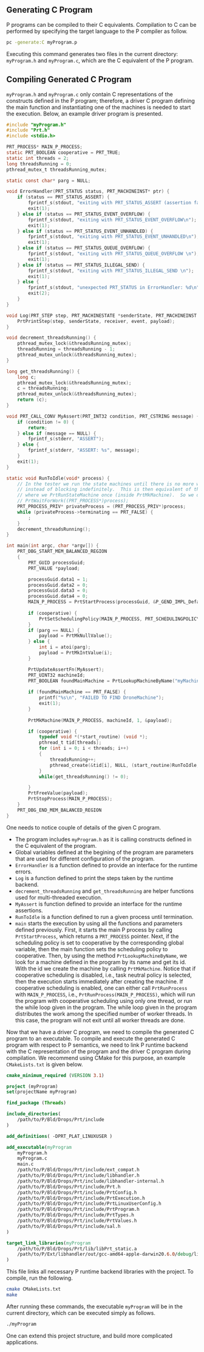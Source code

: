 ## Generating C Program

P programs can be compiled to their C equivalents. Compilation to C can be performed by specifying the target language to the P compiler as follow.

```bash
pc -generate:C myProgram.p
```

Executing this command generates two files in the current directory: `myProgram.h` and `myProgram.c`, which are the C equivalent of the P program.

## Compiling Generated C Program

`myProgram.h` and `myProgram.c` only contain C representations of the constructs defined in the P program; therefore, a driver C program defining the main function and instantiating one of the machines is needed to start the execution. Below, an example driver program is presented.

```c
#include "myProgram.h"
#include "Prt.h"
#include <stdio.h>

PRT_PROCESS* MAIN_P_PROCESS;
static PRT_BOOLEAN cooperative = PRT_TRUE;
static int threads = 2;
long threadsRunning = 0;
pthread_mutex_t threadsRunning_mutex;

static const char* parg = NULL;

void ErrorHandler(PRT_STATUS status, PRT_MACHINEINST* ptr) {
	if (status == PRT_STATUS_ASSERT) {
		fprintf_s(stdout, "exiting with PRT_STATUS_ASSERT (assertion failure)\n");
		exit(1);
	} else if (status == PRT_STATUS_EVENT_OVERFLOW) {
		fprintf_s(stdout, "exiting with PRT_STATUS_EVENT_OVERFLOW\n");
		exit(1);
	} else if (status == PRT_STATUS_EVENT_UNHANDLED) {
		fprintf_s(stdout, "exiting with PRT_STATUS_EVENT_UNHANDLED\n");
		exit(1);
	} else if (status == PRT_STATUS_QUEUE_OVERFLOW) {
		fprintf_s(stdout, "exiting with PRT_STATUS_QUEUE_OVERFLOW \n");
		exit(1);
	} else if (status == PRT_STATUS_ILLEGAL_SEND) {
		fprintf_s(stdout, "exiting with PRT_STATUS_ILLEGAL_SEND \n");
		exit(1);
	} else {
		fprintf_s(stdout, "unexpected PRT_STATUS in ErrorHandler: %d\n", status);
		exit(2);
	}
}

void Log(PRT_STEP step, PRT_MACHINESTATE *senderState, PRT_MACHINEINST *receiver, PRT_VALUE* event, PRT_VALUE* payload) {
	PrtPrintStep(step, senderState, receiver, event, payload);
}

void decrement_threadsRunning() {
    pthread_mutex_lock(&threadsRunning_mutex);
    threadsRunning = threadsRunning - 1;
    pthread_mutex_unlock(&threadsRunning_mutex);
}

long get_threadsRunning() {
    long c;
    pthread_mutex_lock(&threadsRunning_mutex);
    c = threadsRunning;
    pthread_mutex_unlock(&threadsRunning_mutex);
    return (c);
}

void PRT_CALL_CONV MyAssert(PRT_INT32 condition, PRT_CSTRING message) {
    if (condition != 0) {
        return;
    } else if (message == NULL) {
        fprintf_s(stderr, "ASSERT");
    } else {
        fprintf_s(stderr, "ASSERT: %s", message);
    }
    exit(1);
}

static void RunToIdle(void* process) {
    // In the tester we run the state machines until there is no more work to do then we exit
    // instead of blocking indefinitely.  This is then equivalent of the non-cooperative case
    // where we PrtRunStateMachine once (inside PrtMkMachine).  So we do NOT call PrtWaitForWork.
    // PrtWaitForWork((PRT_PROCESS*)process);
    PRT_PROCESS_PRIV* privateProcess = (PRT_PROCESS_PRIV*)process;
    while (privateProcess->terminating == PRT_FALSE) {
    	;
    }
    decrement_threadsRunning();
}

int main(int argc, char *argv[]) {
    PRT_DBG_START_MEM_BALANCED_REGION
    {
        PRT_GUID processGuid;
        PRT_VALUE *payload;

        processGuid.data1 = 1;
        processGuid.data2 = 0;
        processGuid.data3 = 0;
        processGuid.data4 = 0;
        MAIN_P_PROCESS = PrtStartProcess(processGuid, &P_GEND_IMPL_DefaultImpl, ErrorHandler, Log);
        
        if (cooperative) {
            PrtSetSchedulingPolicy(MAIN_P_PROCESS, PRT_SCHEDULINGPOLICY_COOPERATIVE);
        }
        if (parg == NULL) {
            payload = PrtMkNullValue();
        } else {
            int i = atoi(parg);
            payload = PrtMkIntValue(i);
        }

        PrtUpdateAssertFn(MyAssert);
        PRT_UINT32 machineId;
        PRT_BOOLEAN foundMainMachine = PrtLookupMachineByName("myMachine", &machineId);
        
        if (foundMainMachine == PRT_FALSE) {
            printf("%s\n", "FAILED TO FIND DroneMachine");
            exit(1);
        }
       
        PrtMkMachine(MAIN_P_PROCESS, machineId, 1, &payload);

        if (cooperative) {
            typedef void *(*start_routine) (void *);
            pthread_t tid[threads];
            for (int i = 0; i < threads; i++)
            {
                threadsRunning++;
                pthread_create(&tid[i], NULL, (start_routine)RunToIdle, (void*)MAIN_P_PROCESS);
            }
            while(get_threadsRunning() != 0);

        }
        PrtFreeValue(payload);
        PrtStopProcess(MAIN_P_PROCESS);
    }
    PRT_DBG_END_MEM_BALANCED_REGION
}
```

One needs to notice couple of details of the given C program.

* The program includes `myProgram.h` as it is calling constructs defined in the C equivalent of the program.
* Global variables defined at the begining of the program are parameters that are used for different configuration of the program.
* `ErrorHandler` is a function defined to provide an interface for the runtime errors.
* `Log` is a function defined to print the steps taken by the runtime backend.
* `decrement_threadsRunning` and `get_threadsRunning` are helper functions used for multi-threaded execution.
* `MyAssert` is  function defined to provide an interface for the runtime assertions.
* `RunToIdle` is a function defined to run a given process until termination.
* `main` starts the execution by using all the functions and parameters defined previously. First, it starts the main P process by calling `PrtStartProcess`, which returns a `PRT_PROCESS` pointer. Next, if the scheduling policy is set to cooperative by the corresponding global variable, then the main function sets the scheduling policy to cooperative. Then, by using the method `PrtLookupMachineByName`, we look for a machine defined in the program by its name and get its id. With the id we create the machine by calling `PrtMkMachine`. Notice that if cooperative scheduling is disabled, i.e., task neutral policy is selected, then the execution starts immediately after creating the machine. If cooperative scheduling is enabled, one can either call `PrtRunProcess` with `MAIN_P_PROCESS`, i.e., `PrtRunProcess(MAIN_P_PROCESS)`, which will run the program with cooperative scheduling using only one thread, or run the while loop given in the program. The while loop given in the program distributes the work among the specified number of worker threads. In this case, the program will not exit until all worker threads are done.

Now that we have a driver C program, we need to compile the generated C program to an executable. To compile and execute the generated C program with respect to P semantics, we need to link P runtime backend with the C representation of the program and the driver C program during compilation. We recommend using CMake for this purpose, an example `CMakeLists.txt` is given below.

```cmake
cmake_minimum_required (VERSION 3.1)

project (myProgram)
set(projectName myProgram)

find_package (Threads)

include_directories(
    /path/to/P/Bld/Drops/Prt/include
)

add_definitions( -DPRT_PLAT_LINUXUSER )

add_executable(myProgram
    myProgram.h
    myProgram.c
    main.c
    /path/to/P/Bld/Drops/Prt/include/ext_compat.h
    /path/to/P/Bld/Drops/Prt/include/libhandler.h
    /path/to/P/Bld/Drops/Prt/include/libhandler-internal.h
    /path/to/P/Bld/Drops/Prt/include/Prt.h
    /path/to/P/Bld/Drops/Prt/include/PrtConfig.h
    /path/to/P/Bld/Drops/Prt/include/PrtExecution.h
    /path/to/P/Bld/Drops/Prt/include/PrtLinuxUserConfig.h
    /path/to/P/Bld/Drops/Prt/include/PrtProgram.h
    /path/to/P/Bld/Drops/Prt/include/PrtTypes.h
    /path/to/P/Bld/Drops/Prt/include/PrtValues.h
    /path/to/P/Bld/Drops/Prt/include/sal.h
)

target_link_libraries(myProgram
    /path/to/P/Bld/Drops/Prt/lib/libPrt_static.a
    /path/to/P/Ext/libhandler/out/gcc-amd64-apple-darwin20.6.0/debug/libhandler.a # If you are not using MacOS, you need to change gcc-amd64-apple-darwin20.6.0 accordingly!
)
```

This file links all necessary P runtime backend libraries with the project. To compile, run the following.

```bash
cmake CMakeLists.txt
make
```

After running these commands, the executable `myProgram` will be in the current directory, which can be executed simply as follows.

```bash
./myProgram
```

One can extend this project structure, and build more complicated applications.